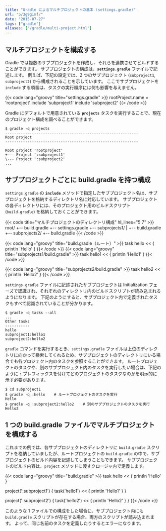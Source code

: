 ```yaml
---
title: "Gradle によるマルチプロジェクトの基本 (settings.gradle)"
url: "p/3g9gimf/"
date: "2015-07-27"
tags: ["gradle"]
aliases: ["/gradle/multi-project.html"]
---
```


マルチプロジェクトを構成する
----

Gradle では複数のサブプロジェクトを作成し、それらを連携させてビルドすることができます。
サブプロジェクトの構成は、**`settings.gradle`** ファイルで記述します。
例えば、下記の設定では、2 つのサブプロジェクト (`subproject1`, `subproject2`) から構成されることを示しています。
ここでサブプロジェクトを `include` する順番は、タスクの実行順序には何も影響を与えません。

{{< code lang="groovy" title="settings.gradle" >}}
rootProject.name = 'rootproject'
include 'subproject1'
include 'subproject2'
{{< /code >}}

Gradle にデフォルトで用意されている **`projects`** タスクを実行することで、現在のプロジェクト構成を調べることができます。

```console
$ gradle -q projects
------------------------------------------------------------
Root project
------------------------------------------------------------

Root project 'rootproject'
+--- Project ':subproject1'
\--- Project ':subproject2'
...
```

サブプロジェクトごとに build.gradle を持つ構成
----

`settings.gradle` の **`include`** メソッドで指定したサブプロジェクト名は、サブプロジェクトを格納するディレクトリ名に対応しています。
サブプロジェクトの各ディレクトリには、そのプロジェクト用のビルドスクリプト (`build.gradle`) を格納しておくことができます。

{{< code title="マルチプロジェクトのディレクトリ構成" hl_lines="5 7" >}}
root/
  +-- build.gradle
  +-- settings.gradle
  +-- subprojects1/
  |    +-- build.gradle
  +-- subprojects2/
       +-- build.gradle
{{< /code >}}

{{< code lang="groovy" title="build.gradle（ルート）" >}}
task hello << { println 'Hello' }
{{< /code >}}
{{< code lang="groovy" title="subprojects1/build.gradle" >}}
task hello1 << { println 'Hello1' }
{{< /code >}}

{{< code lang="groovy" title="subprojects2/build.gradle" >}}
task hello2 << { println 'Hello2' }
{{< /code >}}

`settings.gradle` ファイルに記述されたサブプロジェクトは Initialization フェーズで認識され、それぞれのディレクトリ内のビルドスクリプトが読み込まれるようになります。
下記のようにすると、サブプロジェクト内で定義されたタスクもすべて認識されていることが分かります。

```console
$ gradle -q tasks --all
...
Other tasks
-----------
hello
subproject1:hello1
subproject2:hello2
```

`gradle` コマンドを実行するとき、`settings.gradle` ファイルは上位のディレクトリに向かって検索してくれるため、サブプロジェクトのディレクトリにいる場合でも各プロジェクト内のタスクを参照することができます。
ルートプロジェクトのタスクや、別のサブプロジェクト内のタスクを実行したい場合は、下記のように **`:`** プレフィックスを付けてどのプロジェクトのタスクなのかを明示的に示す必要があります。

```console
$ cd subproject1
$ gradle -q :hello    # ルートプロジェクトのタスクを実行
Hello
$ gradle -q :subproject2:hello2    # 別のサブプロジェクトのタスクを実行
Hello2
```


1 つの build.gradle ファイルでマルチプロジェクトを構成する
----

これまでの例では、各サブプロジェクトのディレクトリに `build.gradle` スクリプトを格納していましたが、ルートプロジェクトの `build.gradle` の中で、サブプロジェクトのビルド内容を記述してしまうこともできます。
サブプロジェクトのビルド内容は、`project` メソッドに渡すクロージャ内で定義します。

{{< code lang="groovy" title="build.gradle" >}}
task hello << { println 'Hello' }

project(':subproject1') {
    task('hello1') << { println 'Hello1' }
}

project(':subproject2') {
    task('hello2') << { println 'Hello2' }
}
{{< /code >}}

このような 1 ファイルでの構成をした場合に、サブプロジェクト内にも `build.gradle` スクリプトが存在する場合、両方のスクリプトが読み込まれます。
よって、同じ名前のタスクを定義したりするとエラーになります。

